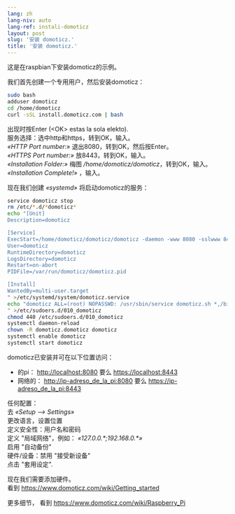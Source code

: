 ```yaml
---
lang: zh
lang-niv: auto
lang-ref: instali-domoticz
layout: post
slug: '安装 domoticz.'
title: '安装 domoticz.'
---
```


这是在raspbian下安装domoticz的示例。

我们首先创建一个专用用户，然后安装domoticz：
```bash
sudo bash
adduser domoticz
cd /home/domoticz
curl -sSL install.domoticz.com | bash
```
出现时按Enter (\<OK> estas la sola elekto).  
服务选择：选中http和https，转到OK，输入。  
_«HTTP Port number:»_ 退出8080，转到OK，然后按Enter。  
_«HTTPS Port number:»_ 放8443，转到OK，输入。  
_«Installation Folder:»_ 梅图 _/home/domoticz/domoticz_，转到OK，输入。  
_«Installation Complete!»_  ，输入。


现在我们创建 _«systemd»_ 将启动domoticz的服务：
```bash
service domoticz stop
rm /etc/*.d/*domoticz*
echo "[Unit]
Description=domoticz

[Service]
ExecStart=/home/domoticz/domoticz/domoticz -daemon -www 8080 -sslwww 8443 -pidfile /var/run/domoticz/domoticz.pid
User=domoticz
RuntimeDirectory=domoticz
LogsDirectory=domoticz
Restart=on-abort
PIDFile=/var/run/domoticz/domoticz.pid

[Install]
WantedBy=multi-user.target
" >/etc/systemd/system/domoticz.service
echo "domoticz ALL=(root) NOPASSWD: /usr/sbin/service domoticz.sh *,/bin/systemctl stop domoticz.service,/bin/systemctl start domoticz.service
" >/etc/sudoers.d/010_domoticz
chmod 440 /etc/sudoers.d/010_domoticz
systemctl daemon-reload
chown -R domoticz.domoticz domoticz
systemctl enable domoticz
systemctl start domoticz
```

domoticz已安装并可在以下位置访问：
* 的pi： <http://localhost:8080> 要么 <https://localhost:8443>
* 网络的： <http://ip-adreso_de_la_pi:8080> 要么 <https://ip-adreso_de_la_pi:8443>

任何配置：  
去 _«Setup --> Settings»_  
更改语言，设置位置  
定义安全性：用户名和密码  
定义 "局域网络"，例如： _«127.0.0.\*;192.168.0.*»_  
启用 "自动备份"  
硬件/设备：禁用 "接受新设备"  
点击 "套用设定".  

现在我们需要添加硬件。  
看到 <https://www.domoticz.com/wiki/Getting_started>

更多细节，
看到 <https://www.domoticz.com/wiki/Raspberry_Pi>
